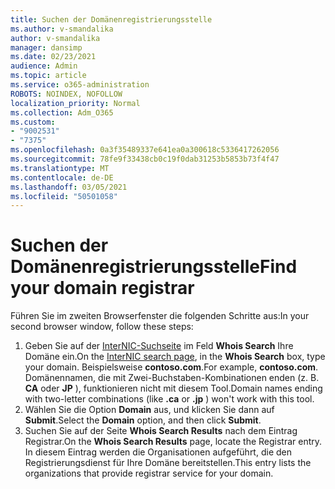 ```yaml
---
title: Suchen der Domänenregistrierungsstelle
ms.author: v-smandalika
author: v-smandalika
manager: dansimp
ms.date: 02/23/2021
audience: Admin
ms.topic: article
ms.service: o365-administration
ROBOTS: NOINDEX, NOFOLLOW
localization_priority: Normal
ms.collection: Adm_O365
ms.custom:
- "9002531"
- "7375"
ms.openlocfilehash: 0a3f35489337e641ea0a300618c5336417262056
ms.sourcegitcommit: 78fe9f33438cb0c19f0dab31253b5853b73f4f47
ms.translationtype: MT
ms.contentlocale: de-DE
ms.lasthandoff: 03/05/2021
ms.locfileid: "50501058"
---
```

# <a name="find-your-domain-registrar"></a><span data-ttu-id="30aaa-102">Suchen der Domänenregistrierungsstelle</span><span class="sxs-lookup"><span data-stu-id="30aaa-102">Find your domain registrar</span></span>

<span data-ttu-id="30aaa-103">Führen Sie im zweiten Browserfenster die folgenden Schritte aus:</span><span class="sxs-lookup"><span data-stu-id="30aaa-103">In your second browser window, follow these steps:</span></span>

1. <span data-ttu-id="30aaa-104">Geben Sie auf der [InterNIC-Suchseite](https://lookup.icann.org/) im Feld **Whois Search** Ihre Domäne ein.</span><span class="sxs-lookup"><span data-stu-id="30aaa-104">On the [InterNIC search page](https://lookup.icann.org/), in the **Whois Search** box, type your domain.</span></span> <span data-ttu-id="30aaa-105">Beispielsweise **contoso.com**.</span><span class="sxs-lookup"><span data-stu-id="30aaa-105">For example, **contoso.com**.</span></span> <span data-ttu-id="30aaa-106">Domänennamen, die mit Zwei-Buchstaben-Kombinationen enden (z. B. **CA** oder **JP** ), funktionieren nicht mit diesem Tool.</span><span class="sxs-lookup"><span data-stu-id="30aaa-106">Domain names ending with two-letter combinations (like **.ca** or **.jp** ) won't work with this tool.</span></span>
2. <span data-ttu-id="30aaa-107">Wählen Sie die Option **Domain** aus, und klicken Sie dann auf **Submit**.</span><span class="sxs-lookup"><span data-stu-id="30aaa-107">Select the **Domain** option, and then click **Submit**.</span></span>
3. <span data-ttu-id="30aaa-108">Suchen Sie auf der Seite **Whois Search Results** nach dem Eintrag Registrar.</span><span class="sxs-lookup"><span data-stu-id="30aaa-108">On the **Whois Search Results** page, locate the Registrar entry.</span></span> <span data-ttu-id="30aaa-109">In diesem Eintrag werden die Organisationen aufgeführt, die den Registrierungsdienst für Ihre Domäne bereitstellen.</span><span class="sxs-lookup"><span data-stu-id="30aaa-109">This entry lists the organizations that provide registrar service for your domain.</span></span>
